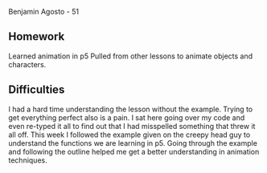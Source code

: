 Benjamin Agosto - 51

## Homework
Learned animation in p5
Pulled from other lessons to animate objects and characters.


## Difficulties
I had a hard time understanding the lesson without the example. Trying to get everything perfect also is a pain. I sat here going over my code and even re-typed it all to find out that I had misspelled something that threw it all off. This week I followed the example given on the creepy head guy to understand the functions we are learning in p5. Going through the example and following the outline helped me get a better understanding in animation techniques.
